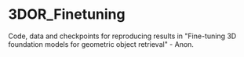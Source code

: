 # 3DOR_Finetuning
Code, data and checkpoints for reproducing results in "Fine-tuning 3D foundation models for geometric object retrieval" - Anon.
